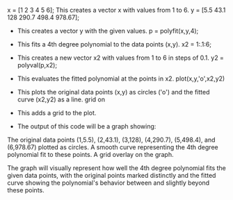 x = [1 2 3 4 5 6];
This creates a vector x with values from 1 to 6.
y = [5.5 43.1 128 290.7 498.4 978.67];

- This creates a vector y with the given values.
  p = polyfit(x,y,4);
- This fits a 4th degree polynomial to the data points (x,y).
  x2 = 1:.1:6;
- This creates a new vector x2 with values from 1 to 6 in steps of 0.1.
  y2 = polyval(p,x2);
- This evaluates the fitted polynomial at the points in x2.
  plot(x,y,'o',x2,y2)
- This plots the original data points (x,y) as circles ('o') and the fitted curve (x2,y2) as a line.
  grid on
- This adds a grid to the plot.

- The output of this code will be a graph showing:

The original data points (1,5.5), (2,43.1), (3,128), (4,290.7), (5,498.4), and (6,978.67) plotted as circles.
A smooth curve representing the 4th degree polynomial fit to these points.
A grid overlay on the graph.

The graph will visually represent how well the 4th degree polynomial fits the given data points, with the original points marked distinctly and the fitted curve showing the polynomial's behavior between and slightly beyond these points.
